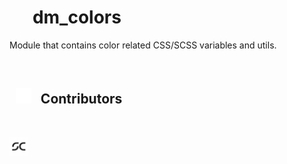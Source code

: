 # <img src="/public/favicon.ico" width="17" height="17" /> &nbsp; dm_colors

Module that contains color related CSS/SCSS variables and utils.

<br>

<h2> &nbsp; <img src="/public/img/technologies/github.svg" width="25"> &nbsp; Contributors </h2> <br>

<a href="https://github.com/SzymCode" target="_blank"><img src="/public/img/contributors/szymcode.svg" width="30" height="30" /></a>
